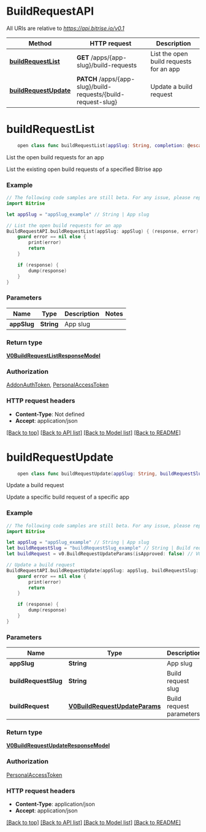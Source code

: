 # BuildRequestAPI

All URIs are relative to *https://api.bitrise.io/v0.1*

Method | HTTP request | Description
------------- | ------------- | -------------
[**buildRequestList**](BuildRequestAPI.md#buildrequestlist) | **GET** /apps/{app-slug}/build-requests | List the open build requests for an app
[**buildRequestUpdate**](BuildRequestAPI.md#buildrequestupdate) | **PATCH** /apps/{app-slug}/build-requests/{build-request-slug} | Update a build request


# **buildRequestList**
```swift
    open class func buildRequestList(appSlug: String, completion: @escaping (_ data: V0BuildRequestListResponseModel?, _ error: Error?) -> Void)
```

List the open build requests for an app

List the existing open build requests of a specified Bitrise app

### Example 
```swift
// The following code samples are still beta. For any issue, please report via http://github.com/OpenAPITools/openapi-generator/issues/new
import Bitrise

let appSlug = "appSlug_example" // String | App slug

// List the open build requests for an app
BuildRequestAPI.buildRequestList(appSlug: appSlug) { (response, error) in
    guard error == nil else {
        print(error)
        return
    }

    if (response) {
        dump(response)
    }
}
```

### Parameters

Name | Type | Description  | Notes
------------- | ------------- | ------------- | -------------
 **appSlug** | **String** | App slug | 

### Return type

[**V0BuildRequestListResponseModel**](V0BuildRequestListResponseModel.md)

### Authorization

[AddonAuthToken](../README.md#AddonAuthToken), [PersonalAccessToken](../README.md#PersonalAccessToken)

### HTTP request headers

 - **Content-Type**: Not defined
 - **Accept**: application/json

[[Back to top]](#) [[Back to API list]](../README.md#documentation-for-api-endpoints) [[Back to Model list]](../README.md#documentation-for-models) [[Back to README]](../README.md)

# **buildRequestUpdate**
```swift
    open class func buildRequestUpdate(appSlug: String, buildRequestSlug: String, buildRequest: V0BuildRequestUpdateParams, completion: @escaping (_ data: V0BuildRequestUpdateResponseModel?, _ error: Error?) -> Void)
```

Update a build request

Update a specific build request of a specific app

### Example 
```swift
// The following code samples are still beta. For any issue, please report via http://github.com/OpenAPITools/openapi-generator/issues/new
import Bitrise

let appSlug = "appSlug_example" // String | App slug
let buildRequestSlug = "buildRequestSlug_example" // String | Build request slug
let buildRequest = v0.BuildRequestUpdateParams(isApproved: false) // V0BuildRequestUpdateParams | Build request parameters

// Update a build request
BuildRequestAPI.buildRequestUpdate(appSlug: appSlug, buildRequestSlug: buildRequestSlug, buildRequest: buildRequest) { (response, error) in
    guard error == nil else {
        print(error)
        return
    }

    if (response) {
        dump(response)
    }
}
```

### Parameters

Name | Type | Description  | Notes
------------- | ------------- | ------------- | -------------
 **appSlug** | **String** | App slug | 
 **buildRequestSlug** | **String** | Build request slug | 
 **buildRequest** | [**V0BuildRequestUpdateParams**](V0BuildRequestUpdateParams.md) | Build request parameters | 

### Return type

[**V0BuildRequestUpdateResponseModel**](V0BuildRequestUpdateResponseModel.md)

### Authorization

[PersonalAccessToken](../README.md#PersonalAccessToken)

### HTTP request headers

 - **Content-Type**: application/json
 - **Accept**: application/json

[[Back to top]](#) [[Back to API list]](../README.md#documentation-for-api-endpoints) [[Back to Model list]](../README.md#documentation-for-models) [[Back to README]](../README.md)

